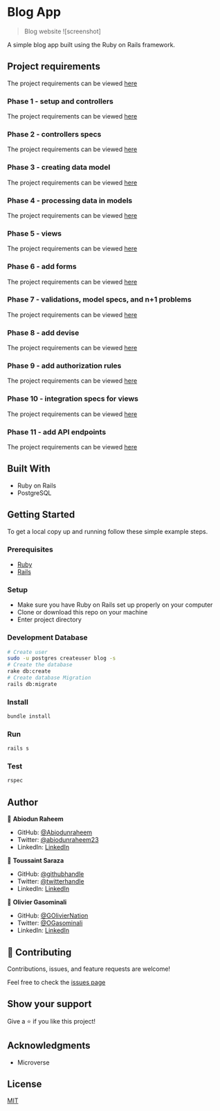 # Blog App

>  Blog website
![screenshot]

A simple blog app built using the Ruby on Rails framework.

## Project requirements

The project requirements can be viewed [here](https://github.com/microverseinc/curriculum-rails/blob/main/blog-app/sneak_peek.md)

### Phase 1 - setup and controllers

The project requirements can be viewed [here](https://github.com/microverseinc/curriculum-rails/blob/main/blog-app/projects/Setup_Controllers_project.md)

### Phase 2 - controllers specs

The project requirements can be viewed [here](https://github.com/microverseinc/curriculum-rails/blob/main/blog-app/projects/controller_specs_project.md)

### Phase 3 - creating data model

The project requirements can be viewed [here](https://github.com/microverseinc/curriculum-rails/blob/main/blog-app/projects/creating_data_model_project.md)

### Phase 4 - processing data in models

The project requirements can be viewed [here](https://github.com/microverseinc/curriculum-rails/blob/main/blog-app/projects/Processing_data_model_project.md)

### Phase 5 - views

The project requirements can be viewed [here](https://github.com/microverseinc/curriculum-rails/blob/main/blog-app/projects/Views_project.md)

### Phase 6 - add forms

The project requirements can be viewed [here](https://github.com/microverseinc/curriculum-rails/blob/main/blog-app/projects/forms_project.md)

### Phase 7 - validations, model specs, and n+1 problems

The project requirements can be viewed [here](https://github.com/microverseinc/curriculum-rails/blob/main/blog-app/blog_app_validations_model_spec_n+1.md)

### Phase 8 - add devise

The project requirements can be viewed [here](https://github.com/microverseinc/curriculum-rails/blob/main/blog-app/blog_app_devise.md)

### Phase 9 - add authorization rules

The project requirements can be viewed [here](https://github.com/microverseinc/curriculum-rails/blob/main/blog-app/blog_app_add_authorization.md)

### Phase 10 - integration specs for views

The project requirements can be viewed [here](https://github.com/microverseinc/curriculum-rails/blob/main/blog-app/projects/Integration_specs_project.md)

### Phase 11 - add API endpoints

The project requirements can be viewed [here](https://github.com/microverseinc/curriculum-rails/blob/main/blog-app/blog_app_api_endpoints.md)

## Built With

- Ruby on Rails
- PostgreSQL

## Getting Started

To get a local copy up and running follow these simple example steps.

### Prerequisites

- [Ruby](https://www.ruby-lang.org/en/)
- [Rails](https://gorails.com/)

### Setup

- Make sure you have Ruby on Rails set up properly on your computer
- Clone or download this repo on your machine
- Enter project directory

### Development Database

```sh
# Create user
sudo -u postgres createuser blog -s
# Create the database
rake db:create
# Create database Migration
rails db:migrate
```

### Install

```sh
bundle install
```

### Run

```sh
rails s
```

### Test

```sh
rspec
```

## Author

👤 **Abiodun Raheem**
- GitHub: [@Abiodunraheem](https://github.com/Abiodunraheem)
- Twitter: [@abiodunraheem23](https://twitter.com/abiodunraheem23)
- LinkedIn: [LinkedIn](https://www.linkedin.com/in/abiodun-raheem)

👤 **Toussaint Saraza**
- GitHub: [@githubhandle](https://github.com/sarazaToussaint)
- Twitter: [@twitterhandle](https://twitter.com/ToussaintSaraz1)
- LinkedIn: [LinkedIn](https://www.linkedin.com/in/toussaintsaraza/) 

👤 **Olivier Gasominali**
- GitHub: [@GOlivierNation](https://github.com/GOlivierNation)
- Twitter: [@OGasominali](https://twitter.com/OGasominali)
- LinkedIn: [LinkedIn](https://www.linkedin.com/in/oliviergasominali/)

## 🤝 Contributing

Contributions, issues, and feature requests are welcome!

Feel free to check the [issues page](../../issues/)

## Show your support

Give a ⭐️ if you like this project!

## Acknowledgments

- Microverse

## License

[MIT](./LICENSE)